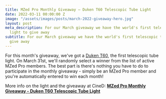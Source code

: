 ```yaml
---
title: MZed Pro Monthly Giveaway – Duken T60 Telescopic Tube Light
date: 2022-03-11 00:00:00 Z
image: "/assets/images/posts/march-2022-giveaway-hero.jpg"
layout: post
meta_description: For our March giveaway we have the world's first telescopic tube
  light to give away
subtitle: For our March giveaway we have the world's first telescopic tube light to
  give away
---
```


For this month's giveaway, we've got a [Duken T60](https://www.dukentech.com/index/light/t60?lang=en-us), the first telescopic tube light. On March 31st, we'll randomly select a winner from the list of active MZed Pro members. The best part is there's nothing you have to do to participate in the monthly giveaway - simply be an MZed Pro member and you're automatically entered to win each month!

More info on the light and the giveaway at CineD: [**MZed Pro Monthly Giveaway - Duken T60 Telescopic Tube Light**](https://www.cined.com/mzed-pro-monthly-giveaway-duken-t60-telescopic-tube-light/)
